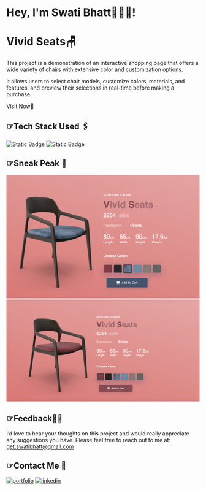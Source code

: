 
# Hey, I'm Swati Bhatt👩🏻‍💻!

# Vivid Seats🪑  

This project is a demonstration of an interactive shopping page that offers a wide variety of chairs with extensive color and customization options. 

It allows users to select chair models, customize colors, materials, and features, and preview their selections in real-time before making a purchase. 

[Visit Now🚀](https://swati-bhatt.github.io/Vivid_Seats/)


##  ☞Tech Stack Used 🖇️
![Static Badge](https://img.shields.io/badge/HTML-%2300000?style=flat&logo=html5&labelColor=black&color=%23E34F26)
![Static Badge](https://img.shields.io/badge/CSS-%23000000?style=flat&logo=css3&logoColor=%231572B6&labelColor=black&color=%231572B6)

##  ☞Sneak Peak 🫣
![App Screenshot](media/demo1.png)
![App Screenshot](media/demo2.png)

##  ☞Feedback✍🏻
I’d love to hear your thoughts on this project and would really appreciate any suggestions you have. Please feel free to reach out to me at:
get.swatibhatt@gmail.com

##  ☞Contact Me 📩
[![portfolio](https://img.shields.io/badge/my_portfolio-000?style=for-the-badge&logo=undertale&logoColor=E71D29)](https://swati-bhatt.github.io/Portfolio/) 
[![linkedin](https://img.shields.io/badge/linkedin-0A66C2?style=for-the-badge&logo=linkedin&logoColor=white)](https://linkedin.com/in/swatibhatt153)
